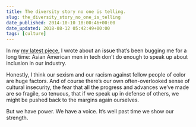 ```yaml
---
title: The diversity story no one is telling.
slug: the_diversity_story_no_one_is_telling
date_published: 2014-10-10 18:00:46+00:00
date_updated: 2018-08-12 05:42:49+00:00
tags: [culture]
---
```

In my [my latest piece](/2014/10/10/its_time_to_stop_being_the_model_minority/), I wrote about an issue that’s been bugging me for a long time: Asian American men in tech don’t do enough to speak up about inclusion in our industry.

Honestly, I think our sexism and our racism against fellow people of color are huge factors. And of course there’s our own often-overlooked sense of cultural insecurity, the fear that all the progress and advances we’ve made are so fragile, so tenuous, that if we speak up in defense of others, we might be pushed back to the margins again ourselves.

But we have power. We have a voice. It’s well past time we show our strength.
